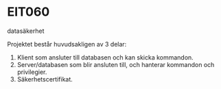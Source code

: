 # EIT060
datasäkerhet

Projektet består huvudsakligen av 3 delar:

1. Klient som ansluter till databasen och kan skicka kommandon.
2. Server/databasen som blir ansluten till, och hanterar kommandon och privilegier.
3. Säkerhetscertifikat.
